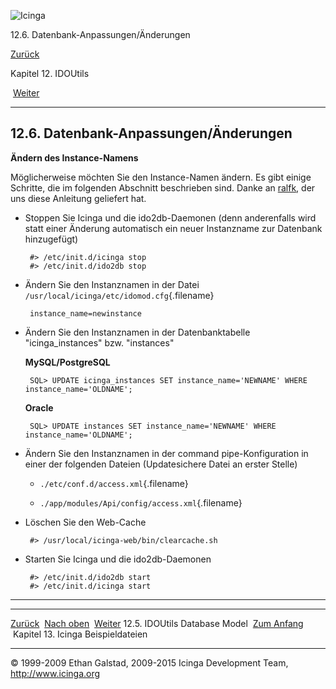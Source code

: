 ![Icinga](../images/logofullsize.png "Icinga")

12.6. Datenbank-Anpassungen/Änderungen

[Zurück](db_model.md) 

Kapitel 12. IDOUtils

 [Weiter](ch13.md)

* * * * *

12.6. Datenbank-Anpassungen/Änderungen
--------------------------------------

**Ändern des Instance-Namens**

Möglicherweise möchten Sie den Instance-Namen ändern. Es gibt einige
Schritte, die im folgenden Abschnitt beschrieben sind. Danke an
[ralfk](https://dev.icinga.org/users/210), der uns diese Anleitung
geliefert hat.

-   Stoppen Sie Icinga und die ido2db-Daemonen (denn anderenfalls wird
    statt einer Änderung automatisch ein neuer Instanzname zur Datenbank
    hinzugefügt)

    ~~~~ {.programlisting}
     #> /etc/init.d/icinga stop
     #> /etc/init.d/ido2db stop
    ~~~~

-   Ändern Sie den Instanznamen in der Datei
    `/usr/local/icinga/etc/idomod.cfg`{.filename}

    ~~~~ {.programlisting}
     instance_name=newinstance
    ~~~~

-   Ändern Sie den Instanznamen in der Datenbanktabelle
    "icinga\_instances" bzw. "instances"

    **MySQL/PostgreSQL**

    ~~~~ {.programlisting}
     SQL> UPDATE icinga_instances SET instance_name='NEWNAME' WHERE instance_name='OLDNAME';
    ~~~~

    **Oracle**

    ~~~~ {.programlisting}
     SQL> UPDATE instances SET instance_name='NEWNAME' WHERE instance_name='OLDNAME';
    ~~~~

-   Ändern Sie den Instanznamen in der command pipe-Konfiguration in
    einer der folgenden Dateien (Updatesichere Datei an erster Stelle)

    -   `./etc/conf.d/access.xml`{.filename}

    -   `./app/modules/Api/config/access.xml`{.filename}

-   Löschen Sie den Web-Cache

    ~~~~ {.programlisting}
     #> /usr/local/icinga-web/bin/clearcache.sh
    ~~~~

-   Starten Sie Icinga und die ido2db-Daemonen

    ~~~~ {.programlisting}
     #> /etc/init.d/ido2db start
     #> /etc/init.d/icinga start
    ~~~~

* * * * *

  -------------------------------- -------------------------- -------------------------------------
  [Zurück](db_model.md)          [Nach oben](ch12.md)      [Weiter](ch13.md)
  12.5. IDOUtils Database Model    [Zum Anfang](index.md)    Kapitel 13. Icinga Beispieldateien
  -------------------------------- -------------------------- -------------------------------------

© 1999-2009 Ethan Galstad, 2009-2015 Icinga Development Team,
http://www.icinga.org
